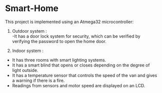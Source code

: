 # Smart-Home
This project is implemented using an Atmega32 microcontroller:

1. Outdoor system :  
-It has a door lock system for security, which can be verified by verifying the password to open the home door.


2. Indoor system :  
- It has three rooms with smart lighting systems.
- It has a smart blind that opens or closes depending on the degree of light outside.
- It has a temperature sensor that controls the speed of the van and gives a warning if there is a fire.
- Readings from sensors and motor speed are displayed on an LCD.





